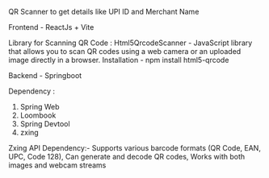 QR Scanner to get details like UPI ID and Merchant Name

Frontend - ReactJs + Vite

Library for Scanning QR Code :
Html5QrcodeScanner - JavaScript library that allows you to scan QR codes using a web camera or an uploaded image directly in a browser.
Installation - npm install html5-qrcode

Backend - Springboot

Dependency :
1) Spring Web
2) Loombook
3) Spring Devtool
4) zxing

Zxing API Dependency:- 
Supports various barcode formats (QR Code, EAN, UPC, Code 128),
Can generate and decode QR codes,
Works with both images and webcam streams
